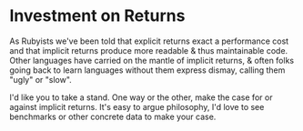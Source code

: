 # Investment on Returns

As Rubyists we've been told that explicit returns exact a performance cost and that implicit returns produce more readable &amp; thus maintainable code. Other languages have carried on the mantle of implicit returns, &amp; often folks going back to learn languages without them express dismay, calling them "ugly" or "slow".

I'd like you to take a stand. One way or the other, make the case for or against implicit returns. It's easy to argue philosophy, I'd love to see benchmarks or other concrete data to make your case.
